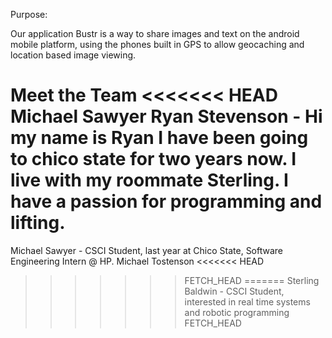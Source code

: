 Purpose:

Our application Bustr is a way to share images and text on the android mobile
 platform, using the phones built in GPS to allow geocaching and location
 based image viewing.

Meet the Team
<<<<<<< HEAD
Michael Sawyer
Ryan Stevenson - Hi my name is Ryan I have been going to chico state for two years now. I live with my roommate Sterling. I have a passion for programming and lifting. 
=======
Michael Sawyer - CSCI Student, last year at Chico State, Software Engineering Intern @ HP.
Michael Tostenson
<<<<<<< HEAD
>>>>>>> FETCH_HEAD
=======
Sterling Baldwin - CSCI Student, interested in real time systems and robotic programming
>>>>>>> FETCH_HEAD

